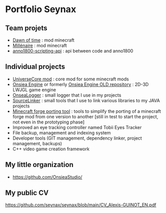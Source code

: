 # Portfolio Seynax

## Team projets
- [Dawn of time](https://github.com/seynax/dawnoftimebuilder) : mod minecraft
- [Millénaire](https://millenaire.org/) : mod minecraft
- [anno1800-scripting-api](https://github.com/seynax/anno1800-scripting-api) : api between code and anno1800

## Individual projects
- [UniverseCore mod](https://github.com/seynax/UniverseCore) : core mod for some minecraft mods
- [Onsiea Engine](https://github.com/OnsieaStudio/OnsieaEngine) or formerly [Onsiea Engine OLD repository](https://github.com/seynax/Onsiea) : 2D-3D LWJGL game engine
- [OnseaLogger](https://github.com/OnsieaStudio/OnseaLogger) : small logger that I use in my projects
- [SourceLinker](https://github.com/OnsieaStudio/SourceLinker) : small tools that I use to link various libraries to my JAVA projects
- [Minecraft forge porting tool](https://github.com/OnsieaStudio/Minecraft-Forge-Porting-Tool/blob/main/src/fr/onsiea/mfpt/Main.java) : tools to simplify the porting of a minecraft forge mod from one version to another [still in test to start the project, not even in the prototyping phase]
- Improved an eye tracking controller named Tobii Eyes Tracker
- File backup, management and indexing system
- Developer tools (GIT management, dependency linker, project management, backups)
- C++ video game creation framework

## My little organization
- https://github.com/OnsieaStudio/

## My public CV
https://github.com/seynax/seynax/blob/main/CV_Alexis-GUINOT_EN.pdf


